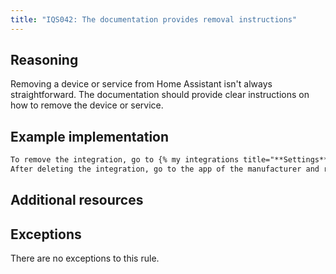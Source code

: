 ```yaml
---
title: "IQS042: The documentation provides removal instructions"
---
```


## Reasoning

Removing a device or service from Home Assistant isn't always straightforward.
The documentation should provide clear instructions on how to remove the device or service.

## Example implementation

```markdown
To remove the integration, go to {% my integrations title="**Settings** > **Devices & services**" %} and select the integration card. Then, select the three dots {% icon "mdi:dots-vertical" %} menu and select **Delete**.
After deleting the integration, go to the app of the manufacturer and remove the Home Assistant integration from there as well.
```

## Additional resources


## Exceptions

There are no exceptions to this rule.